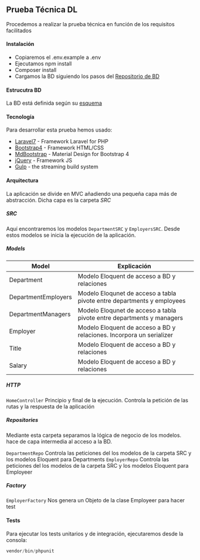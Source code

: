 ## Prueba Técnica DL

Procedemos a realizar la prueba técnica en función de los requisitos facilitados

#### Instalación

- Copiaremos el .env.example a .env
- Ejecutamos npm install
- Composer install
- Cargamos la BD siguiendo los pasos del [Repositorio de BD](https://github.com/datacharmer/test_db)

#### Estrucutra BD

La BD está definida según su [esquema](https://dev.mysql.com/doc/employee/en/images/employees-schema.png)

#### Tecnología

Para desarrollar esta prueba hemos usado:

* [Laravel7] - Framework Laravel for PHP
* [Bootstrap4] - Framework HTML/CSS 
* [MdBootstrap] - Material Design for Bootstrap 4
* [jQuery] - Framework JS
* [Gulp] - the streaming build system


#### Arquitectura

La aplicación se divide en MVC añadiendo una pequeña capa más de abstracción. Dicha capa es la carpeta *SRC*

##### SRC
Aquí encontraremos los modelos ```DepartmentSRC``` y ```EmployersSRC```. Desde estos modelos se inicia la ejecución de la aplicación.

##### Models

| Model | Explicación |
| ------ | ------ |
| Department | Modelo Eloquent de acceso a BD y relaciones |
| DepartmentEmployers | Modelo Eloqunet de acceso a tabla pivote entre departments y employees |
| DepartmentManagers | Modelo Eloqunet de acceso a tabla pivote entre departments y managers|
| Employer | Modelo Eloquent de acceso a BD y relaciones. Incorpora un serializer |
| Title | Modelo Eloquent de acceso a BD y relaciones |
| Salary | Modelo Eloquent de acceso a BD y relaciones |

##### HTTP

```HomeController```  Principio y final de la ejecución. Controla la petición de las rutas y la respuesta de la aplicación

##### Repositories
Mediante esta carpeta separamos la lógica de negocio de los modelos. hace de capa intermedia al acceso a la BD.

```DepartmentRepo```  Controla las peticiones del los modelos de la carpeta SRC y los modelos Eloquent para Departments
```EmployerRepo```  Controla las peticiones del los modelos de la carpeta SRC y los modelos Eloquent para Employeer

##### Factory

```EmployerFactory```  Nos genera un Objeto de la clase Employeer para hacer test


#### Tests

Para ejecutar los tests unitarios y de integración, ejecutaremos desde la consola:

```php
vendor/bin/phpunit
```


   [Laravel7]: <https://laravel.com/>
   [Bootstrap4]: <https://getbootstrap.com/>
   [MdBootstrap]: <https://mdbootstrap.com/>
   [Gulp]: <http://gulpjs.com>
   [markdown-it]: <https://github.com/markdown-it/markdown-it>
   [jQuery]: <http://jquery.com>

 